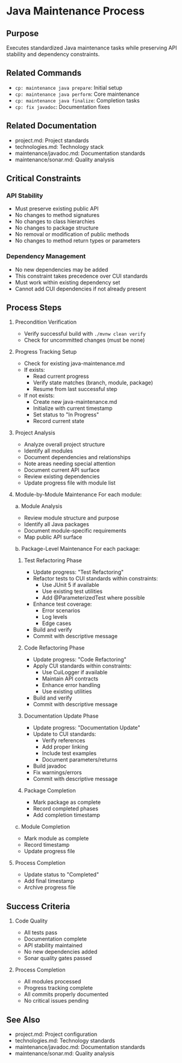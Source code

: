 # Java Maintenance Process

## Purpose
Executes standardized Java maintenance tasks while preserving API stability and dependency constraints.

## Related Commands
- `cp: maintenance java prepare`: Initial setup
- `cp: maintenance java perform`: Core maintenance
- `cp: maintenance java finalize`: Completion tasks
- `cp: fix javadoc`: Documentation fixes

## Related Documentation
- project.md: Project standards
- technologies.md: Technology stack
- maintenance/javadoc.md: Documentation standards
- maintenance/sonar.md: Quality analysis

## Critical Constraints

### API Stability
- Must preserve existing public API
- No changes to method signatures
- No changes to class hierarchies
- No changes to package structure
- No removal or modification of public methods
- No changes to method return types or parameters
   
### Dependency Management
- No new dependencies may be added
- This constraint takes precedence over CUI standards
- Must work within existing dependency set
- Cannot add CUI dependencies if not already present

## Process Steps

1. Precondition Verification
   - Verify successful build with `./mvnw clean verify`
   - Check for uncommitted changes (must be none)

2. Progress Tracking Setup
   - Check for existing java-maintenance.md
   - If exists:
     * Read current progress
     * Verify state matches (branch, module, package)
     * Resume from last successful step
   - If not exists:
     * Create new java-maintenance.md
     * Initialize with current timestamp
     * Set status to "In Progress"
     * Record current state

3. Project Analysis
   - Analyze overall project structure
   - Identify all modules
   - Document dependencies and relationships
   - Note areas needing special attention
   - Document current API surface
   - Review existing dependencies
   - Update progress file with module list

4. Module-by-Module Maintenance
   For each module:

   a. Module Analysis
      - Review module structure and purpose
      - Identify all Java packages
      - Document module-specific requirements
      - Map public API surface

   b. Package-Level Maintenance
      For each package:

      1. Test Refactoring Phase
         - Update progress: "Test Refactoring"
         - Refactor tests to CUI standards within constraints:
           * Use JUnit 5 if available
           * Use existing test utilities
           * Add @ParameterizedTest where possible
         - Enhance test coverage:
           * Error scenarios
           * Log levels
           * Edge cases
         - Build and verify
         - Commit with descriptive message

      2. Code Refactoring Phase
         - Update progress: "Code Refactoring"
         - Apply CUI standards within constraints:
           * Use CuiLogger if available
           * Maintain API contracts
           * Enhance error handling
           * Use existing utilities
         - Build and verify
         - Commit with descriptive message

      3. Documentation Update Phase
         - Update progress: "Documentation Update"
         - Update to CUI standards:
           * Verify references
           * Add proper linking
           * Include test examples
           * Document parameters/returns
         - Build javadoc
         - Fix warnings/errors
         - Commit with descriptive message

      4. Package Completion
         - Mark package as complete
         - Record completed phases
         - Add completion timestamp

   c. Module Completion
      - Mark module as complete
      - Record timestamp
      - Update progress file

5. Process Completion
   - Update status to "Completed"
   - Add final timestamp
   - Archive progress file

## Success Criteria
1. Code Quality
   - All tests pass
   - Documentation complete
   - API stability maintained
   - No new dependencies added
   - Sonar quality gates passed

2. Process Completion
   - All modules processed
   - Progress tracking complete
   - All commits properly documented
   - No critical issues pending

## See Also
- project.md: Project configuration
- technologies.md: Technology standards
- maintenance/javadoc.md: Documentation standards
- maintenance/sonar.md: Quality analysis
